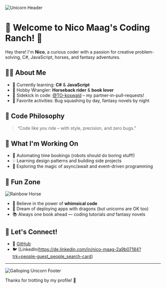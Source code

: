 ![Unicorn Header](https://media.giphy.com/media/3o7TKtnuHOHHUjR38Y/giphy.gif)

# 🦄 Welcome to Nico Maag's Coding Ranch! 🐴

Hey there! I'm **Nico**, a curious coder with a passion for creative problem-solving, C#, JavaScript, horses, and fantasy adventures.

## 👨‍💻 About Me
- 🔭 Currently learning: **C#** & **JavaScript**
- 🐴 Hobby Wrangler: **Horseback rider** & **book lover**
- 🤝 Sidekick in code: [@TO-koswald](https://github.com/TO-koswald) – my partner-in-pull-requests!
- 📖 Favorite activities: Bug squashing by day, fantasy novels by night

## 🌈 Code Philosophy
> “Code like you ride – with style, precision, and zero bugs.”

## 🧠 What I'm Working On
- 📅 Automating time bookings (robots should do boring stuff!)
- 💡 Learning design patterns and building side projects
- 🧙 Exploring the magic of async/await and event-driven programming

## 🎨 Fun Zone
![Rainbow Horse](https://media.giphy.com/media/xT9IgIc0lryrxvqVGM/giphy.gif)

- 🦄 Believe in the power of **whimsical code**
- 🐉 Dream of deploying apps with dragons (but unicorns are OK too)
- 📚 Always one book ahead — coding tutorials *and* fantasy novels

## 🔗 Let's Connect!
- 🐙 [GitHub](https://github.com/TO-NMaag)
- 🐦 [LinkedIn(https://de.linkedin.com/in/nico-maag-2a9b07184?trk=people-guest_people_search-card)

---

![Galloping Unicorn Footer](https://media.giphy.com/media/26AHONQ79FdWZhAI0/giphy.gif)

Thanks for trotting by my profile! 🌟
